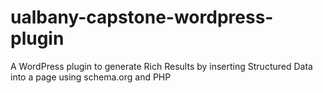 # ualbany-capstone-wordpress-plugin
A WordPress plugin to generate Rich Results by inserting Structured Data into a page using schema.org and PHP
